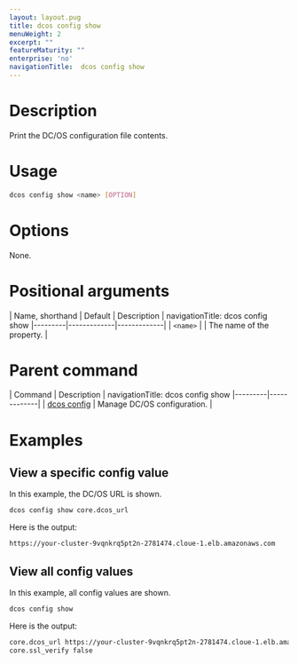 ```yaml
---
layout: layout.pug
title: dcos config show
menuWeight: 2
excerpt: ""
featureMaturity: ""
enterprise: 'no'
navigationTitle:  dcos config show
---
```


<!-- This source repo for this topic is https://github.com/dcos/dcos-docs -->


# Description
Print the DC/OS configuration file contents.

# Usage

```bash
dcos config show <name> [OPTION]
``` 

# Options

None.

# Positional arguments

| Name, shorthand | Default | Description |
navigationTitle:  dcos config show
|---------|-------------|-------------|
| `<name>`   |             |  The name of the property. |

# Parent command

| Command | Description |
navigationTitle:  dcos config show
|---------|-------------|
| [dcos config](/docs/1.9/cli/command-reference/dcos-config/) |  Manage DC/OS configuration. |

# Examples

## View a specific config value

In this example, the DC/OS URL is shown.

```bash
dcos config show core.dcos_url
```

Here is the output:

```bash
https://your-cluster-9vqnkrq5pt2n-2781474.cloue-1.elb.amazonaws.com
```

## View all config values

In this example, all config values are shown.

```bash
dcos config show
```

Here is the output:

```bash
core.dcos_url https://your-cluster-9vqnkrq5pt2n-2781474.cloue-1.elb.amazonaws.com
core.ssl_verify false
```


